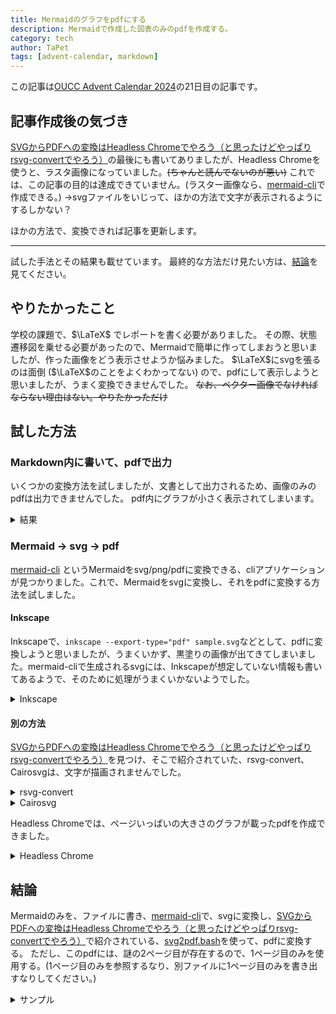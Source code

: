 ```yaml
---
title: Mermaidのグラフをpdfにする
description: Mermaidで作成した図表のみのpdfを作成する。
category: tech
author: TaPet
tags: [advent-calendar, markdown]
---
```


この記事は[OUCC Advent Calendar 2024](https://adventar.org/calendars/10655)の21日目の記事です。

## 記事作成後の気づき
[SVGからPDFへの変換はHeadless Chromeでやろう（と思ったけどやっぱりrsvg-convertでやろう）](https://qiita.com/s417-lama/items/747be70c35204d4e1b39#headless-chrome)の最後にも書いてありましたが、Headless Chromeを使うと、ラスタ画像になっていました。~~(ちゃんと読んでないのが悪い)~~ これでは、この記事の目的は達成できていません。(ラスター画像なら、[mermaid-cli](https://github.com/mermaid-js/mermaid-cli)で作成できる。)
→svgファイルをいじって、ほかの方法で文字が表示されるようにするしかない？

ほかの方法で、変換できれば記事を更新します。

---

試した手法とその結果も載せています。
最終的な方法だけ見たい方は、[結論](#結論)を見てください。

## やりたかったこと
学校の課題で、$\LaTeX$ でレポートを書く必要がありました。
その際、状態遷移図を乗せる必要があったので、Mermaidで簡単に作ってしまおうと思いましたが、作った画像をどう表示させようか悩みました。
$\LaTeX$にsvgを張るのは面倒 ($\LaTeX$のことをよくわかってない) ので、pdfにして表示しようと思いましたが、うまく変換できませんでした。
~~なお、ベクター画像でなければならない理由はない。やりたかっただけ~~

## 試した方法

### Markdown内に書いて、pdfで出力
いくつかの変換方法を試しましたが、文書として出力されるため、画像のみのpdfは出力できませんでした。
pdf内にグラフが小さく表示されてしまいます。
<details>
<summary>結果</summary>
<iframe src="2024-12-21-Mermaid-to-pdf/md-to-pdf.pdf" width="50%"></iframe>
</details>

### Mermaid → svg → pdf
[mermaid-cli](https://github.com/mermaid-js/mermaid-cli) というMermaidをsvg/png/pdfに変換できる、cliアプリケーションが見つかりました。これで、Mermaidをsvgに変換し、それをpdfに変換する方法を試しました。
#### Inkscape
Inkscapeで、`inkscape --export-type="pdf" sample.svg`などとして、pdfに変換しようと思いましたが、うまくいかず、黒塗りの画像が出てきてしまいました。mermaid-cliで生成されるsvgには、Inkscapeが想定していない情報も書いてあるようで、そのために処理がうまくいかないようでした。
<details>
<summary>Inkscape</summary>
<iframe src="2024-12-21-Mermaid-to-pdf/Inkscape.pdf" width="50%" ></iframe>
</details>



#### 別の方法
[SVGからPDFへの変換はHeadless Chromeでやろう（と思ったけどやっぱりrsvg-convertでやろう）](https://qiita.com/s417-lama/items/747be70c35204d4e1b39#headless-chrome)を見つけ、そこで紹介されていた、rsvg-convert、Cairosvgは、文字が描画されませんでした。

<details>
<summary>rsvg-convert</summary>
<iframe src="2024-12-21-Mermaid-to-pdf/rsvg-convert.pdf" width="50%" ></iframe>
</details>

<details>
<summary>Cairosvg</summary>
<iframe src="2024-12-21-Mermaid-to-pdf/Cairosvg.pdf" width="50%" ></iframe>
</details>

Headless Chromeでは、ページいっぱいの大きさのグラフが載ったpdfを作成できました。
<details>
<summary>Headless Chrome</summary>
<iframe src="2024-12-21-Mermaid-to-pdf/sample.pdf" width="50%" ></iframe>
</details>

## 結論
Mermaidのみを、ファイルに書き、[mermaid-cli](https://github.com/mermaid-js/mermaid-cli)で、svgに変換し、[SVGからPDFへの変換はHeadless Chromeでやろう（と思ったけどやっぱりrsvg-convertでやろう）](https://qiita.com/s417-lama/items/747be70c35204d4e1b39#headless-chrome)で紹介されている、[svg2pdf.bash](https://gist.github.com/s417-lama/84bf66de1096c4587e8187092fb41684)を使って、pdfに変換する。
ただし、このpdfには、謎の2ページ目が存在するので、1ページ目のみを使用する。(1ページ目のみを参照するなり、別ファイルに1ページ目のみを書き出すなりしてください。)

<details>
<summary>サンプル</summary>


Mermaidファイルの記述

```sample.mmd
graph TD
a-->b
a-->c
b-->d
c-->e
d-->e
```

Mermaid
```mermaid
graph TD
a-->b
a-->c
b-->d
c-->e
d-->e
```

出来上がったpdf
<iframe src="2024-12-21-Mermaid-to-pdf/sample.pdf" width="50%" ></iframe>

</details>
